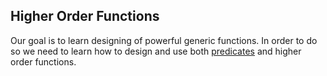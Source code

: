 ## Higher Order Functions

Our goal is to learn designing of powerful generic functions.
In order to do so we need to learn how to design and use both [predicates](/cpp/predicates.md) and higher order functions.
